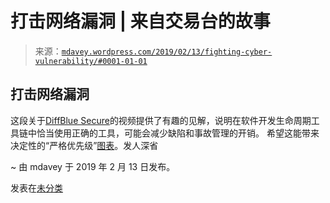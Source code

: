 <!--yml

类别：未分类

日期：2024 年 5 月 18 日 05:26:40

-->

# 打击网络漏洞 | 来自交易台的故事

> 来源：[`mdavey.wordpress.com/2019/02/13/fighting-cyber-vulnerability/#0001-01-01`](https://mdavey.wordpress.com/2019/02/13/fighting-cyber-vulnerability/#0001-01-01)

## 打击网络漏洞

这段关于[DiffBlue Secure](https://www.youtube.com/watch?v=es0iv11beaU)的视频提供了有趣的见解，说明在软件开发生命周期工具链中恰当使用正确的工具，可能会减少缺陷和事故管理的开销。 希望这能带来决定性的“严格优先级”[图表](https://apenwarr.ca/log/20171213#slide13)。发人深省

~ 由 mdavey 于 2019 年 2 月 13 日发布。

发表在[未分类](https://mdavey.wordpress.com/category/uncategorized/)
